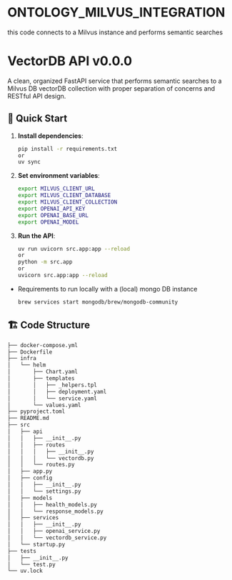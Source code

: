# ONTOLOGY_MILVUS_INTEGRATION
this code connects to a Milvus instance and performs semantic searches

# VectorDB API v0.0.0

A clean, organized FastAPI service that performs semantic searches to a Milvus DB vectorDB collection with proper separation of concerns and RESTful API design.

## 🚀 Quick Start

1. **Install dependencies**:
   ```bash
   pip install -r requirements.txt
   or 
   uv sync
   ```

2. **Set environment variables**:
   ```bash
   export MILVUS_CLIENT_URL
   export MILVUS_CLIENT_DATABASE
   export MILVUS_CLIENT_COLLECTION
   export OPENAI_API_KEY
   export OPENAI_BASE_URL
   export OPENAI_MODEL
   ```

3. **Run the API**:
   ```bash
   uv run uvicorn src.app:app --reload  
   or
   python -m src.app
   or
   uvicorn src.app:app --reload 
   ```

 - Requirements to run locally with a (local) mongo DB instance
   ```bash
   brew services start mongodb/brew/mongodb-community
   ```

## 🏗️ Code Structure

```bash
├── docker-compose.yml
├── Dockerfile
├── infra
│   └── helm
│       ├── Chart.yaml
│       ├── templates
│       │   ├── _helpers.tpl
│       │   ├── deployment.yaml
│       │   └── service.yaml
│       └── values.yaml
├── pyproject.toml
├── README.md
├── src
│   ├── api
│   │   ├── __init__.py
│   │   ├── routes
│   │   │   ├── __init__.py
│   │   │   └── vectordb.py
│   │   └── routes.py
│   ├── app.py
│   ├── config
│   │   ├── __init__.py
│   │   └── settings.py
│   ├── models
│   │   ├── health_models.py
│   │   └── response_models.py
│   ├── services
│   │   ├── __init__.py
│   │   ├── openai_service.py
│   │   └── vectordb_service.py
│   └── startup.py
├── tests
│   ├── __init__.py
│   └── test.py
└── uv.lock
```

